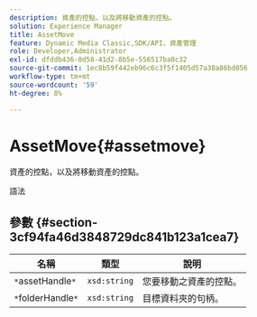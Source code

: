 ```yaml
---
description: 資產的控點，以及將移動資產的控點。
solution: Experience Manager
title: AssetMove
feature: Dynamic Media Classic,SDK/API，資產管理
role: Developer,Administrator
exl-id: dfddb436-0d58-41d2-8b5e-556517ba0c32
source-git-commit: 1ec8b59f442eb96c6c3f5f1405d57a38a86bd056
workflow-type: tm+mt
source-wordcount: '59'
ht-degree: 8%

---
```


# AssetMove{#assetmove}

資產的控點，以及將移動資產的控點。

語法

## 參數 {#section-3cf94fa46d3848729dc841b123a1cea7}

| 名稱 | 類型 | 說明 |
|---|---|---|
| `*`assetHandle`*` | `xsd:string` | 您要移動之資產的控點。 |
| `*`folderHandle`*` | `xsd:string` | 目標資料夾的句柄。 |

